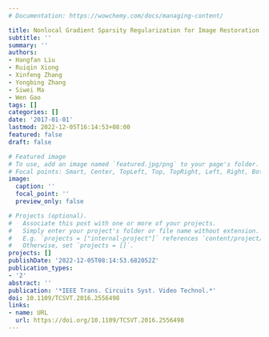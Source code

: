 ```yaml
---
# Documentation: https://wowchemy.com/docs/managing-content/

title: Nonlocal Gradient Sparsity Regularization for Image Restoration
subtitle: ''
summary: ''
authors:
- Hangfan Liu
- Ruiqin Xiong
- Xinfeng Zhang
- Yongbing Zhang
- Siwei Ma
- Wen Gao
tags: []
categories: []
date: '2017-01-01'
lastmod: 2022-12-05T16:14:53+08:00
featured: false
draft: false

# Featured image
# To use, add an image named `featured.jpg/png` to your page's folder.
# Focal points: Smart, Center, TopLeft, Top, TopRight, Left, Right, BottomLeft, Bottom, BottomRight.
image:
  caption: ''
  focal_point: ''
  preview_only: false

# Projects (optional).
#   Associate this post with one or more of your projects.
#   Simply enter your project's folder or file name without extension.
#   E.g. `projects = ["internal-project"]` references `content/project/deep-learning/index.md`.
#   Otherwise, set `projects = []`.
projects: []
publishDate: '2022-12-05T08:14:53.682052Z'
publication_types:
- '2'
abstract: ''
publication: '*IEEE Trans. Circuits Syst. Video Technol.*'
doi: 10.1109/TCSVT.2016.2556498
links:
- name: URL
  url: https://doi.org/10.1109/TCSVT.2016.2556498
---
```

